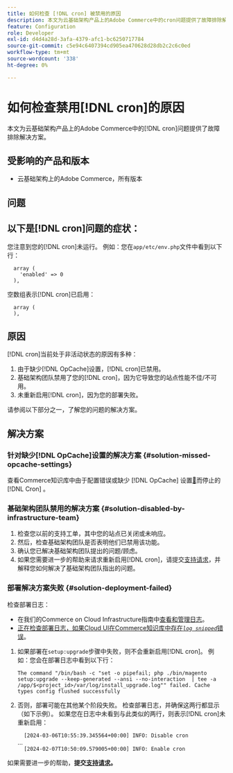 ```yaml
---
title: 如何检查 [!DNL cron] 被禁用的原因
description: 本文为云基础架构产品上的Adobe Commerce中的cron问题提供了故障排除解决方案。
feature: Configuration
role: Developer
exl-id: d4d4a28d-3afa-4379-afc1-bc6250717784
source-git-commit: c5e94c6407394cd905ea470628d28db2c2c6c0ed
workflow-type: tm+mt
source-wordcount: '338'
ht-degree: 0%

---
```


# 如何检查禁用[!DNL cron]的原因

本文为云基础架构产品上的Adobe Commerce中的[!DNL cron]问题提供了故障排除解决方案。

## 受影响的产品和版本

* 云基础架构上的Adobe Commerce，所有版本

## 问题

## 以下是[!DNL cron]问题的症状：

您注意到您的[!DNL cron]未运行。
例如：您在`app/etc/env.php`文件中看到以下行：

```'cron' =>
  array (
    'enabled' => 0
  ),
```

空数组表示[!DNL cron]已启用&#x200B;**&#x200B;**：

```'cron' =>
  array (
  ),
```

## 原因

[!DNL cron]当前处于非活动状态的原因有多种：

1. 由于缺少[!DNL OpCache]设置，[!DNL cron]已禁用。
1. 基础架构团队禁用了您的[!DNL cron]，因为它导致您的站点性能不佳/不可用。
1. 未重新启用[!DNL cron]，因为您的部署失败。

请参阅以下部分之一，了解您的问题的解决方案。

## 解决方案

### 针对缺少[!DNL OpCache]设置的解决方案 {#solution-missed-opcache-settings}

查看Commerce知识库中由于配置错误或缺少 [!DNL OpCache] 设置[&#128279;](https://experienceleague.adobe.com/en/docs/commerce-knowledge-base/kb/troubleshooting/miscellaneous/crons-blocked-running-missing-opache-settings)而停止的[!DNL Cron] 。

### 基础架构团队禁用的解决方案 {#solution-disabled-by-infrastructure-team}

1. 检查您以前的支持工单，其中您的站点已关闭或未响应。
1. 然后，检查基础架构团队是否表明他们已禁用该功能。
1. 确认您已解决基础架构团队提出的问题/顾虑。
1. 如果您需要进一步的帮助来请求重新启用[!DNL cron]，请提交[支持请求](https://experienceleague.adobe.com/en/docs/commerce-knowledge-base/kb/help-center-guide/magento-help-center-user-guide#support-tickets)，并解释您如何解决了基础架构团队指出的问题。

### 部署解决方案失败 {#solution-deployment-failed}

检查部署日志：

* 在我们的Commerce on Cloud Infrastructure指南中[查看和管理日志](https://experienceleague.adobe.com/en/docs/commerce-cloud-service/user-guide/develop/test/log-locations)。
* [正在检查部署日志，如果Cloud UI在Commerce知识库中存在&#x200B;*`log snipped`*&#x200B;错误](https://experienceleague.adobe.com/en/docs/commerce-knowledge-base/kb/troubleshooting/miscellaneous/checking-deployment-log-if-the-cloud-ui-shows-log-snipped-error)。

1. 如果部署在`setup:upgrade`步骤中失败，则不会重新启用[!DNL cron]。
例如：您会在部署日志中看到以下行：

   ```The command "/bin/bash -c "set -o pipefail; php ./bin/magento setup:upgrade --keep-generated --ansi --no-interaction  | tee -a /app/$<project_id>/var/log/install_upgrade.log"" failed. Cache types config flushed successfully```

1. 否则，部署可能在其他某个阶段失败。 检查部署日志，并确保这两行都显示（如下示例）。 如果您在日志中未看到与此类似的两行，则表示[!DNL cron]未重新启用：

   ```  [2024-03-06T10:55:39.345564+00:00] INFO: Disable cron```<br>
...<br>
   ```  [2024-02-07T10:50:09.579005+00:00] INFO: Enable cron```

如果需要进一步的帮助，**提交[支持请求](https://experienceleague.adobe.com/en/docs/commerce-knowledge-base/kb/help-center-guide/magento-help-center-user-guide#support-tickets)。**
